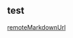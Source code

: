 ## test

[remoteMarkdownUrl](https://raw.githubusercontent.com/docsifyjs/docsify/develop/docs/README.md)

